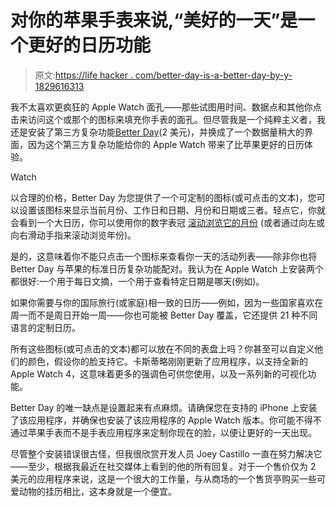 # 对你的苹果手表来说,“美好的一天”是一个更好的日历功能

> 原文:[https://life hacker . com/better-day-is-a-better-day-by-y-1829616313](https://lifehacker.com/better-day-is-a-much-better-calendar-complication-for-y-1829616313)

我不太喜欢更疯狂的 Apple Watch 面孔——那些试图用时间、数据点和其他你点击来访问这个或那个的图标来填充你手表的面孔。但尽管我是一个纯粹主义者，我还是安装了第三方复杂功能[Better Day](https://itunes.apple.com/us/app/better-day-a-complication/id1052023515?mt=8)(2 美元)，并换成了一个数据量稍大的界面，因为这个第三方复杂功能给你的 Apple Watch 带来了比苹果更好的日历体验。

Watch

以合理的价格，Better Day 为您提供了一个可定制的图标(或可点击的文本)，您可以设置该图标来显示当前月份、工作日和日期、月份和日期或三者。轻点它，你就会看到一个大日历，你可以使用你的数字表冠 [滚动浏览它的月份](https://www.joeycastillo.com/images/apps-betterday-scrolling.mp4) (或者通过向左或向右滑动手指来滚动浏览年份)。

是的，这意味着你不能只点击一个图标来查看你一天的活动列表——除非你也将 Better Day 与苹果的标准日历复杂功能配对。我认为在 Apple Watch 上安装两个都很好:一个用于每日文摘，一个用于查看特定日期是哪天(例如)。

如果你需要与你的国际旅行(或家庭)相一致的日历——例如，因为一些国家喜欢在周一而不是周日开始一周——你也可能被 Better Day 覆盖，它还提供 21 种不同语言的定制日历。

所有这些图标(或可点击的文本)都可以放在不同的表盘上吗？你甚至可以自定义他们的颜色，假设你的脸支持它。卡斯蒂略刚刚更新了应用程序，以支持全新的 Apple Watch 4，这意味着更多的强调色可供您使用，以及一系列新的可视化功能。

Better Day 的唯一缺点是设置起来有点麻烦。请确保您在支持的 iPhone 上安装了该应用程序，并确保也安装了该应用程序的 Apple Watch 版本。你可能不得不通过苹果手表而不是手表应用程序来定制你现在的脸，以便让更好的一天出现。

尽管整个安装错误很古怪，但我很欣赏开发人员 Joey Castillo 一直在努力解决它——至少，根据我最近在社交媒体上看到的他的所有回复。对于一个售价仅为 2 美元的应用程序来说，这是一个很大的工作量，与从商场的一个售货亭购买一些可爱动物的挂历相比，这本身就是一个便宜。